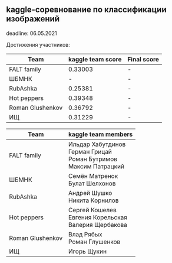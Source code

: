 ## kaggle-соревнование по классификации изображений

deadline: 06.05.2021

Достижения участников:

| Team                | kaggle team score | Final score |
| ------------------- | ----------------- | ----------- |
| FALT family         | 0.33003           | -           |
| ШБМНК               | -                 | -           |
| RubAshka            | 0.25381           | -           |
| Hot peppers         | 0.39348           | -           |
| Roman Glushenkov    | 0.36792           | -           |
| ИЩ                  | 0.31229           | -           |



| Team                | kaggle team members |
| ------------------- | ------------------- |
| FALT family         | Ильдар Хабутдинов<br />Герман Грицай<br />Роман Бутримов<br />Максим Патрацкий |
| ШБМНК               | Семён Матренок<br />Булат Шелхонов |
| RubAshka            | Андрей Шушко<br />Никита Корнилов |
| Hot peppers         | Сергей Кошелев<br />Евгения Корельская<br />Валерия Щербакова |
| Roman Glushenkov    | Влад Рябых<br />Роман Глушенков |
| ИЩ                  | Игорь Щукин |
